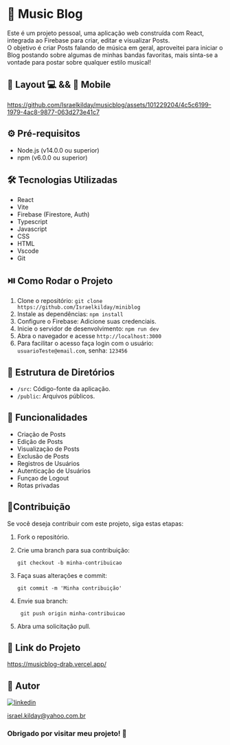  # 🎵 Music Blog 

 Este é um projeto pessoal, uma aplicação web construída com React, integrada ao Firebase para criar, editar e visualizar Posts.  
 O objetivo é criar Posts falando de música em geral, aproveitei para iniciar o Blog postando sobre algumas de minhas bandas favoritas, mais sinta-se a vontade para postar sobre 
 qualquer estilo musical!

 ## 🎨 Layout 💻 && 📱 Mobile  

https://github.com/Israelkilday/musicblog/assets/101229204/4c5c6199-1979-4ac8-9877-063d273e41c7
 
 ## ⚙️ Pré-requisitos

 - Node.js (v14.0.0 ou superior)
 - npm (v6.0.0 ou superior)

 ## 🛠️ Tecnologias Utilizadas
 
 - React
 - Vite
 - Firebase (Firestore, Auth)
 - Typescript
 - Javascript
 - CSS
 - HTML
 - Vscode
 - Git
   
 ## ⏯️ Como Rodar o Projeto

 1. Clone o repositório: `git clone https://github.com/Israelkilday/miniblog`
 2. Instale as dependências: `npm install`
 3. Configure o Firebase: Adicione suas credenciais.
 4. Inicie o servidor de desenvolvimento: `npm run dev`
 5. Abra o navegador e acesse `http://localhost:3000`
 6. Para facilitar o acesso faça login com o usuário: `usuarioTeste@email.com`, senha: `123456`

 ## 📁 Estrutura de Diretórios

 - `/src`: Código-fonte da aplicação.
 - `/public`: Arquivos públicos.
 
 ## 🚀 Funcionalidades

 - Criação de Posts
 - Edição de Posts
 - Visualização de Posts
 - Exclusão de Posts
 - Registros de Usuários
 - Autenticação de Usuários
 - Funçao de Logout
 - Rotas privadas

 ## 🤝Contribuição

Se você deseja contribuir com este projeto, siga estas etapas:

1. Fork o repositório.

2. Crie uma branch para sua contribuição:

    ```shell
    git checkout -b minha-contribuicao

3. Faça suas alterações e commit:

    ```shell
    git commit -m 'Minha contribuição'

4. Envie sua branch:

   ```shell
    git push origin minha-contribuicao

5. Abra uma solicitação pull.

## 🔗 Link do Projeto

https://musicblog-drab.vercel.app/

## 🧠 Autor

[![linkedin](https://img.shields.io/badge/LinkedIn-0077B5?style=for-the-badge&logo=linkedin&logoColor=white)](https://www.linkedin.com/in/israel-kilday-machado-de-souza-801482230)

israel.kilday@yahoo.com.br

 ### Obrigado por visitar meu projeto! 👋 

